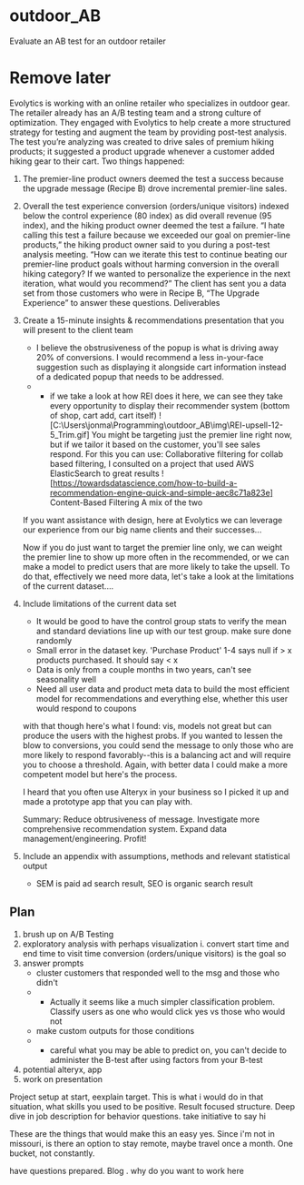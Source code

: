 # outdoor_AB
Evaluate an AB test for an outdoor retailer

# Remove later
Evolytics is working with an online retailer who specializes in outdoor gear. The retailer already has an A/B testing team
and a strong culture of optimization. They engaged with Evolytics to help create a more structured strategy for testing and
augment the team by providing post-test analysis.
The test you’re analyzing was created to drive sales of premium hiking products; it suggested a product upgrade
whenever a customer added hiking gear to their cart. Two things happened:
1. The premier-line product owners deemed the test a success because the upgrade message (Recipe B) drove
incremental premier-line sales.
2. Overall the test experience conversion (orders/unique visitors) indexed below the control experience (80 index) as
did overall revenue (95 index), and the hiking product owner deemed the test a failure.
“I hate calling this test a failure because we exceeded our goal on premier-line products,” the hiking product owner said to
you during a post-test analysis meeting. “How can we iterate this test to continue beating our premier-line product goals
without harming conversion in the overall hiking category? If we wanted to personalize the experience in the next iteration,
what would you recommend?”
The client has sent you a data set from those customers who were in Recipe B, “The Upgrade Experience” to answer
these questions.
Deliverables
1. Create a 15-minute insights & recommendations presentation that you will present to the client team
    * I believe the obstrusiveness of the popup is what is driving away 20% of conversions. I would recommend a less in-your-face 
    suggestion such as displaying it alongside cart information instead of a dedicated popup that needs to be addressed.
    * * if we take a look at how REI does it here, we can see they take every opportunity to display their recommender system (bottom of shop, cart add, cart itself)
    ![C:\Users\jonma\Programming\outdoor_AB\img\REI-upsell-12-5_Trim.gif]
    You might be targeting just the premier line right now, but if we tailor it based on the customer, you'll see sales respond.
    For this you can use:
    Collaborative filtering
        for collab based filtering, I consulted on a project that used AWS ElasticSearch to great results
        ![https://towardsdatascience.com/how-to-build-a-recommendation-engine-quick-and-simple-aec8c71a823e]
    Content-Based Filtering
    A mix of the two

    If you want assistance with design, here at Evolytics we can leverage our experience from our big name clients and their successes...

    Now if you do just want to target the premier line only, we can weight the premier line to show up more often in the recommended, or we can make a model to predict users that are more likely to take the upsell. To do that, effectively we need more data, let's take a look at the limitations of the current dataset....
2. Include limitations of the current data set
    * It would be good to have the control group stats to verify the mean and standard deviations line up with our test group. make sure done randomly
    * Small error in the dataset key. 'Purchase Product' 1-4 says null if > x products purchased. It should say < x
    * Data is only from a couple months in two years, can't see seasonality well
    * Need all user data and product meta data to build the most efficient model for recommendations and everything else, whether this user would respond to coupons

    with that though here's what I found: vis, models not great but can produce the users with the highest probs. If you wanted to lessen the blow to conversions, you could send the message to only those who are more likely to respond favorably--this is a balancing act and will require you to choose a threshold. Again, with better data I could make a more competent model but here's the process.

    I heard that you often use Alteryx in your business so I picked it up and made a prototype app that you can play with.

    Summary: Reduce obtrusiveness of message. Investigate more comprehensive recommendation system. Expand data management/engineering. Profit!
3. Include an appendix with assumptions, methods and relevant statistical output
    * SEM is paid ad search result, SEO is organic search result

## Plan

1. brush up on A/B Testing
2. exploratory analysis with perhaps visualization
    i. convert start time and end time to visit time
    conversion (orders/unique visitors) is the goal so 
3. answer prompts
    * cluster customers that responded well to the msg and those who didn't
    * * Actually it seems like a much simpler classification problem. Classify users as one who would click yes vs those who would not
    * make custom outputs for those conditions
    * * careful what you may be able to predict on, you can't decide to administer the B-test after using factors from your B-test
4. potential alteryx, app
5. work on presentation

Project setup at start, eexplain target. This is what i would do in that situation, what skills you used to be positive. Result focused structure.
Deep dive in job description for behavior questions. take initiative to say hi

These are the things that would make this an easy yes. Since i'm not in missouri, is there an option to stay remote, maybe travel once a month. One bucket, not constantly.

have questions prepared. Blog . why do you want to work here